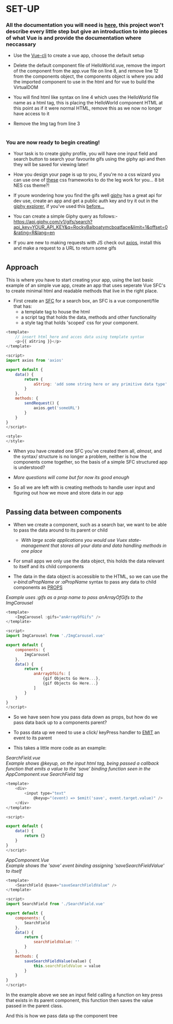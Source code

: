 # SET-UP

### All the documentation you will need is [here](https://vuejs.org/v2/guide/), this project won't describe every little step but give an introduction to into pieces of what Vue is and provide the documentation where neccassary

* Use the [Vue-cli](https://cli.vuejs.org/) to create a vue app, choose the default setup

* Delete the default component file of HelloWorld.vue, remove the import of the component from the app.vue file on line 8, and remove line 12 from the components object, the components object is where you add the imported component to use in the html and for vue to build the VirtualDOM

* You will find html like syntax on line 4 which uses the HelloWorld file name as a html tag, this is placing the HelloWorld component HTML at this point as if it were normal HTML, remove this as we now no longer have access to it

* Remove the Img tag from line 3

#
### You are now ready to begin creating!

* Your task is to create giphy profile, you will have one input field and search button to search your favourite gifs using the giphy api and then they will be saved for viewing later!

* How you design your page is up to you, if you're no a css wizard you can use one of [these](https://www.cssscript.com/categories/frameworks/) css frameworks to do the leg work for you... 8 bit NES css theme?!

* If youre wondering how you find the gifs well [giphy](https://developers.giphy.com/docs/) has a great api for dev use, create an app and get a public auth key and try it out in the [giphy explorer](https://developers.giphy.com/explorer/), if you've used this [before...](https://media.giphy.com/media/OMK7LRBedcnhm/giphy.gif)

* You can create a simple Giphy query as follows:- https://api.giphy.com/v1/gifs/search?api_key=YOUR_API_KEY&q=RockyBalboatymcboatface&limit=1&offset=0&rating=R&lang=en

* If you are new to making requests with JS check out [axios](https://www.npmjs.com/package/axios), install this and make a request to a URL to return some gifs


#
## Approach

This is where you have to start creating your app, using the last basic example of an simple vue app, create an app that uses seperate Vue SFC's to create minimal html and readable methods that live in the right place.

- First create an [SFC](https://vuejs.org/v2/guide/single-file-components.html) for a search box, an SFC is a vue component/file that has:
 	* a template tag to house the html
	* a script tag that holds the data, methods and other functionality
	* a style tag that holds 'scoped' css for your component.

```javascript
<template>
	// insert html here and acces data using template syntax
	<p>{{ aString }}</p>
</template>

<script>
import axios from 'axios'

export default {
	data() {
		return {
			aString: 'add some string here or any primitive data type'
		}
	},
	methods: {
		sendRequest() {
			axios.get('someURL')
		}
	}
}
</script>

<style>
</style>
```

* When you have created one SFC you've created them all, *almost*, and the syntax/ structure is no longer a problem, neither is how the components come together, so the basis of a simple SFC structured app is understood?

* *More questions will come but for now its good enough*

* So all we are left with is creating methods to handle user input and figuring out how we move and store data in our app

#
## Passing data between components

* When we create a component, such as a search bar, we want to be able to pass the data around to its parent or child
 	* *With large scale applications you would use Vuex state-management that stores all your data and data handling methods in one place*

* For small apps we only use the data object, this holds the data relevant to itself and its child components

* The data in the data object is accessible to the HTML, so we can use the *v-bind:aPropName or :aPropName* syntax to pass any data to child components as [PROPS](https://vuejs.org/v2/guide/components-props.html)

*Example uses :gifs as a prop name to pass anArrayOfGifs to the ImgCarousel*

```javascript
<template>
	<ImgCarousel :gifs="anArrayOfGifs" />
</template>

<script>
import ImgCarousel from './ImgCarousel.vue'

export default {
	components: {
		ImgCarousel
	},
	data() {
		return {
			anArrayOfGifs: [
				{gif Objects Go Here...},
				{gif Objects Go Here...}
			]
		}
	}
}
</script>
```

* So we have seen how you pass data down as props, but how do we pass data back up to a components parent?

* To pass data up we need to use a click/ keyPress handler to [EMIT](https://vuejs.org/v2/guide/components.html#Emitting-a-Value-With-an-Event) an event to its parent

* This takes a little more code as an example:

*SearchField.vue*  
*Example shows @keyup, on the input html tag, being passed a callback function that emits a value to the 'save' binding function seen in the AppComponent.vue SearchField tag*

```javascript
<template>
	<div>
		<input type="text"
			@keyup="(event) => $emit('save', event.target.value)" />
	</div>
</template>

<script>

export default {
	data() {
		return {}
	}
}
</script>
```

*AppComponent.Vue*  
*Example shows the 'save' event binding assigning 'saveSearchFieldValue' to itself*

```javascript
<template>
	<SearchField @save="saveSearchFieldValue" />
</template>

<script>
import SearchField from './SearchField.vue'

export default {
	components: {
		SearchField
	},
	data() {
		return {
			searchFieldValue: ''
		}
	},
	methods: {
		saveSearchFieldValue(value) {
			this.searchFieldValue = value
		}
	}
}
</script>
```

In the example above we see an input field calling a function on key press that exists in its parent component, this function then saves the value passed in the parent class.

And this is how we pass data up the component tree

#
